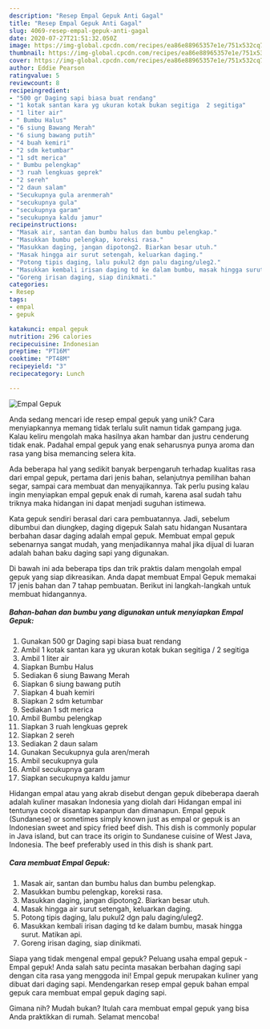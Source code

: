 ```yaml
---
description: "Resep Empal Gepuk Anti Gagal"
title: "Resep Empal Gepuk Anti Gagal"
slug: 4069-resep-empal-gepuk-anti-gagal
date: 2020-07-27T21:51:32.050Z
image: https://img-global.cpcdn.com/recipes/ea86e88965357e1e/751x532cq70/empal-gepuk-foto-resep-utama.jpg
thumbnail: https://img-global.cpcdn.com/recipes/ea86e88965357e1e/751x532cq70/empal-gepuk-foto-resep-utama.jpg
cover: https://img-global.cpcdn.com/recipes/ea86e88965357e1e/751x532cq70/empal-gepuk-foto-resep-utama.jpg
author: Eddie Pearson
ratingvalue: 5
reviewcount: 8
recipeingredient:
- "500 gr Daging sapi biasa buat rendang"
- "1 kotak santan kara yg ukuran kotak bukan segitiga  2 segitiga"
- "1 liter air"
- " Bumbu Halus"
- "6 siung Bawang Merah"
- "6 siung bawang putih"
- "4 buah kemiri"
- "2 sdm ketumbar"
- "1 sdt merica"
- " Bumbu pelengkap"
- "3 ruah lengkuas geprek"
- "2 sereh"
- "2 daun salam"
- "Secukupnya gula arenmerah"
- "secukupnya gula"
- "secukupnya garam"
- "secukupnya kaldu jamur"
recipeinstructions:
- "Masak air, santan dan bumbu halus dan bumbu pelengkap."
- "Masukkan bumbu pelengkap, koreksi rasa."
- "Masukkan daging, jangan dipotong2. Biarkan besar utuh."
- "Masak hingga air surut setengah, keluarkan daging."
- "Potong tipis daging, lalu pukul2 dgn palu daging/uleg2."
- "Masukkan kembali irisan daging td ke dalam bumbu, masak hingga surut. Matikan api."
- "Goreng irisan daging, siap dinikmati."
categories:
- Resep
tags:
- empal
- gepuk

katakunci: empal gepuk 
nutrition: 296 calories
recipecuisine: Indonesian
preptime: "PT16M"
cooktime: "PT48M"
recipeyield: "3"
recipecategory: Lunch

---
```



![Empal Gepuk](https://img-global.cpcdn.com/recipes/ea86e88965357e1e/751x532cq70/empal-gepuk-foto-resep-utama.jpg)

Anda sedang mencari ide resep empal gepuk yang unik? Cara menyiapkannya memang tidak terlalu sulit namun tidak gampang juga. Kalau keliru mengolah maka hasilnya akan hambar dan justru cenderung tidak enak. Padahal empal gepuk yang enak seharusnya punya aroma dan rasa yang bisa memancing selera kita.

Ada beberapa hal yang sedikit banyak berpengaruh terhadap kualitas rasa dari empal gepuk, pertama dari jenis bahan, selanjutnya pemilihan bahan segar, sampai cara membuat dan menyajikannya. Tak perlu pusing kalau ingin menyiapkan empal gepuk enak di rumah, karena asal sudah tahu triknya maka hidangan ini dapat menjadi suguhan istimewa.

Kata gepuk sendiri berasal dari cara pembuatannya. Jadi, sebelum dibumbui dan diungkep, daging digepuk Salah satu hidangan Nusantara berbahan dasar daging adalah empal gepuk. Membuat empal gepuk sebenarnya sangat mudah, yang menjadikannya mahal jika dijual di luaran adalah bahan baku daging sapi yang digunakan.


Di bawah ini ada beberapa tips dan trik praktis dalam mengolah empal gepuk yang siap dikreasikan. Anda dapat membuat Empal Gepuk memakai 17 jenis bahan dan 7 tahap pembuatan. Berikut ini langkah-langkah untuk membuat hidangannya.

<!--inarticleads1-->

##### Bahan-bahan dan bumbu yang digunakan untuk menyiapkan Empal Gepuk:

1. Gunakan 500 gr Daging sapi biasa buat rendang
1. Ambil 1 kotak santan kara yg ukuran kotak bukan segitiga / 2 segitiga
1. Ambil 1 liter air
1. Siapkan  Bumbu Halus
1. Sediakan 6 siung Bawang Merah
1. Siapkan 6 siung bawang putih
1. Siapkan 4 buah kemiri
1. Siapkan 2 sdm ketumbar
1. Sediakan 1 sdt merica
1. Ambil  Bumbu pelengkap
1. Siapkan 3 ruah lengkuas geprek
1. Siapkan 2 sereh
1. Sediakan 2 daun salam
1. Gunakan Secukupnya gula aren/merah
1. Ambil secukupnya gula
1. Ambil secukupnya garam
1. Siapkan secukupnya kaldu jamur


Hidangan empal atau yang akrab disebut dengan gepuk dibeberapa daerah adalah kuliner masakan Indonesia yang diolah dari Hidangan empal ini tentunya cocok disantap kapanpun dan dimanapun. Empal gepuk (Sundanese) or sometimes simply known just as empal or gepuk is an Indonesian sweet and spicy fried beef dish. This dish is commonly popular in Java island, but can trace its origin to Sundanese cuisine of West Java, Indonesia. The beef preferably used in this dish is shank part. 

<!--inarticleads2-->

##### Cara membuat Empal Gepuk:

1. Masak air, santan dan bumbu halus dan bumbu pelengkap.
1. Masukkan bumbu pelengkap, koreksi rasa.
1. Masukkan daging, jangan dipotong2. Biarkan besar utuh.
1. Masak hingga air surut setengah, keluarkan daging.
1. Potong tipis daging, lalu pukul2 dgn palu daging/uleg2.
1. Masukkan kembali irisan daging td ke dalam bumbu, masak hingga surut. Matikan api.
1. Goreng irisan daging, siap dinikmati.


Siapa yang tidak mengenal empal gepuk? Peluang usaha empal gepuk -Empal gepuk! Anda salah satu pecinta masakan berbahan daging sapi dengan cita rasa yang menggoda ini! Empal gepuk merupakan kuliner yang dibuat dari daging sapi. Mendengarkan resep empal gepuk bahan empal gepuk cara membuat empal gepuk daging sapi. 

Gimana nih? Mudah bukan? Itulah cara membuat empal gepuk yang bisa Anda praktikkan di rumah. Selamat mencoba!
